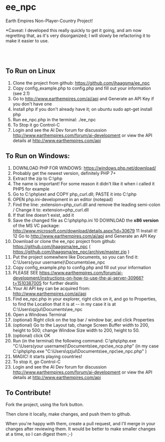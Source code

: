 ee_npc
======

Earth Empires Non-Player-Country Project!

*Caveat: I developed this really quickly to get it going, and am now regretting that, as it's very disorganized; I will slowly be refactoring it to make it easier to use.

<br /><br />


To Run on Linux
----

1) Clone the project from github: https://github.com/jhaagsma/ee_npc
2) Copy config_example.php to config.php and fill out your information (see 2.1)
3) Go to http://www.earthempires.com/ai/api and Generate an API Key if you don't have one
4) Install php if you don't already have it; on ubuntu sudo apt-get install php 
5) Run ee_npc.php in the terminal: ./ee_npc
6) To Stop it go Control-C
7) Login and see the AI Dev forum for discussion http://www.earthempires.com/forum/ai-development or view the API details at http://www.earthempires.com/api


To Run on Windows:
----

1) DOWNLOAD PHP FOR WINDOWS: https://windows.php.net/download/
2) Probably get the newest version, definitely PHP 7+
3) Extract the zip to C:\php
4) The name is important! For some reason it didn't like it when i called it PHP5 for example
5) Go to C:\php\ext and COPY php_curl.dll; PASTE it into C:\php
6) OPEN php.ini-development in an editor (notepad)
7) Find the line: ;extension=php_curl.dll and remove the leading semi-colon / Change it to: extension=php_curl.dll
8) If that line doesn't exist, add it
9) Save the changed file as C:\php\php.ini
10 DOWNLOAD the **x86 version** of the MS VC package: http://www.microsoft.com/download/details.aspx?id=30679
11 Install it!
12 Go to http://www.earthempires.com/ai/api and Generate an API Key
13) Download or clone the ee_npc project from github: https://github.com/jhaagsma/ee_npc ( https://github.com/jhaagsma/ee_npc/archive/master.zip )
14) Put the project somewhere like Documents, so you can find it: C:\Users\(your username)\Documents\ee_npc
15) Copy config_example.php to config.php and fill out your information
16) PLEASE SEE https://www.earthempires.com/forum/ai-development/instructions-on-how-to-use-the-ai-server-30966?t=1510387005 for further deatils
17) Your AI API key can be acquired from: http://www.earthempires.com/ai/api
18) Find ee_npc.php in your explorer, right click on it, and go to Properties, to find the Location that it is at -- in my case it is at C:\Users\qzjul\Documents\ee_npc
19) Open a Windows Terminal
20) (optional) Right click on the top bar / window bar, and click Properties 
21) (optional) Go to the Layout tab, change Screen Buffer width to 200, height to 500; change Window Size width to 200, height to 50.
22) (optional) click OK
23) Run (in the terminal) the following command: C:\php\php.exe "C:\Users\(your username)\Documents\ee_npc\ee_ncp.php" 
(in my case C:\php\php.exe "C:\Users\qzjul\Documents\ee_npc\ee_npc.php" )
24) MAGIC! it starts playing countries!
25) To stop it, go Control-C
26) Login and see the AI Dev forum for discussion http://www.earthempires.com/forum/ai-development or view the API details at http://www.earthempires.com/api


To Contribute!
----

Fork the project, using the fork button.

Then clone it locally, make changes, and push them to github.

When you're happy with them, create a pull request, and I'll merge in your changes after reviewing them. It would be better to make smaller changes at a time, so I can digest them ;-)
